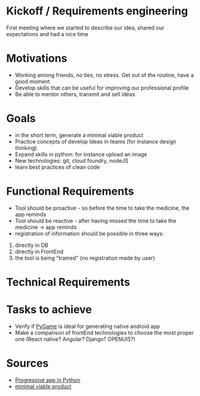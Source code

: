 # Kickoff / Requirements engineering

First meeting where we started to describe our idea, shared our expectations and had a nice time

# Motivations

* Working among friends, no ties, no stress. Get out of the routine, have a good moment
* Develop skills that can be useful for improving our professional profile
* Be able to mentor others, transmit and sell ideas


# Goals
* in the short term, generate a minimal viable product
* Practice concepts of develop Ideas in teams (for instance design thinking)
* Expand skills in python: for instance upload an image
* New technologies: git, cloud foundry, nodeJS
* learn best practices of clean code



# Functional Requirements
* Tool should be proactive - so before the time to take the medicine, the app reminds
* Tool should be reactive - after having missed the time to take the medicine -> app reminds
* registration of information should be possible in three ways:
1. directly in DB
2. directly in FrontEnd
3. the tool is being "trained" (no registration made by user)



# Technical Requirements




# Tasks to achieve
* Verify if [PyGame](http://pygame.org/wiki/about) is ideal for generating native android app
* Make a comparison of frontEnd technologies to choose the most proper one (React native? Angular? Django? OPENUI5?)

# Sources
* [Progressive app in Python](https://www.google.de/search?q=progressive+web+app+python&ie=utf-8&oe=utf-8&client=firefox-b&gfe_rd=cr&dcr=0&ei=sycwWq-XE5GDX8mDmtAP)
* [minimal viable product](https://en.wikipedia.org/wiki/Minimum_viable_product)
